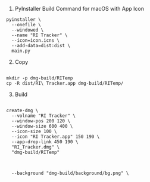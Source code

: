 

1. PyInstaller Build Command for macOS with App Icon
```
pyinstaller \
  --onefile \
  --windowed \
  --name "RI Tracker" \
  --icon=icon.icns \
  --add-data=dist:dist \
  main.py

```

2. Copy
```

mkdir -p dmg-build/RITemp
cp -R dist/RI\ Tracker.app dmg-build/RITemp/

```

3. Build
```aiignore

create-dmg \
  --volname "RI Tracker" \
  --window-pos 200 120 \
  --window-size 600 400 \
  --icon-size 100 \
  --icon "RI Tracker.app" 150 190 \
  --app-drop-link 450 190 \
  "RI_Tracker.dmg" \
  "dmg-build/RITemp"



  --background "dmg-build/background/bg.png" \
```


